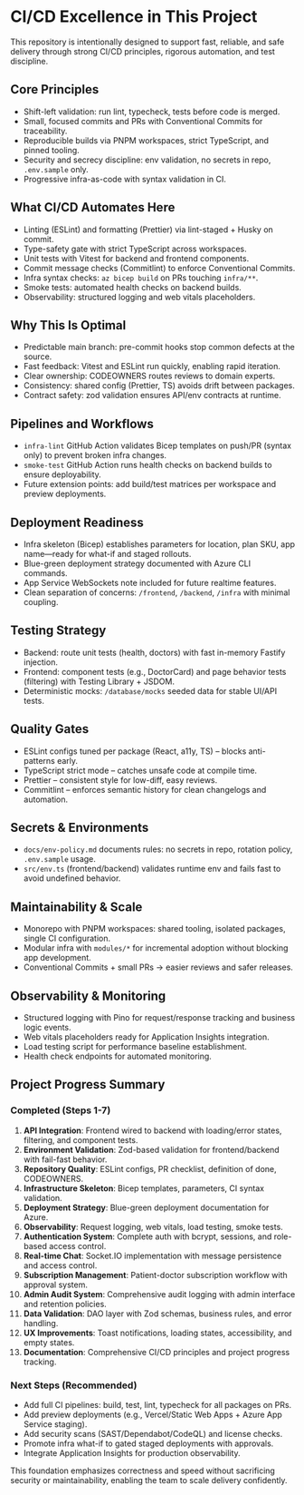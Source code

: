 # CI/CD Excellence in This Project

This repository is intentionally designed to support fast, reliable, and safe delivery through strong CI/CD principles, rigorous automation, and test discipline.

## Core Principles

- Shift-left validation: run lint, typecheck, tests before code is merged.
- Small, focused commits and PRs with Conventional Commits for traceability.
- Reproducible builds via PNPM workspaces, strict TypeScript, and pinned tooling.
- Security and secrecy discipline: env validation, no secrets in repo, `.env.sample` only.
- Progressive infra-as-code with syntax validation in CI.

## What CI/CD Automates Here

- Linting (ESLint) and formatting (Prettier) via lint-staged + Husky on commit.
- Type-safety gate with strict TypeScript across workspaces.
- Unit tests with Vitest for backend and frontend components.
- Commit message checks (Commitlint) to enforce Conventional Commits.
- Infra syntax checks: `az bicep build` on PRs touching `infra/**`.
- Smoke tests: automated health checks on backend builds.
- Observability: structured logging and web vitals placeholders.

## Why This Is Optimal

- Predictable main branch: pre-commit hooks stop common defects at the source.
- Fast feedback: Vitest and ESLint run quickly, enabling rapid iteration.
- Clear ownership: CODEOWNERS routes reviews to domain experts.
- Consistency: shared config (Prettier, TS) avoids drift between packages.
- Contract safety: zod validation ensures API/env contracts at runtime.

## Pipelines and Workflows

- `infra-lint` GitHub Action validates Bicep templates on push/PR (syntax only) to prevent broken infra changes.
- `smoke-test` GitHub Action runs health checks on backend builds to ensure deployability.
- Future extension points: add build/test matrices per workspace and preview deployments.

## Deployment Readiness

- Infra skeleton (Bicep) establishes parameters for location, plan SKU, app name—ready for what-if and staged rollouts.
- Blue-green deployment strategy documented with Azure CLI commands.
- App Service WebSockets note included for future realtime features.
- Clean separation of concerns: `/frontend`, `/backend`, `/infra` with minimal coupling.

## Testing Strategy

- Backend: route unit tests (health, doctors) with fast in-memory Fastify injection.
- Frontend: component tests (e.g., DoctorCard) and page behavior tests (filtering) with Testing Library + JSDOM.
- Deterministic mocks: `/database/mocks` seeded data for stable UI/API tests.

## Quality Gates

- ESLint configs tuned per package (React, a11y, TS) – blocks anti-patterns early.
- TypeScript strict mode – catches unsafe code at compile time.
- Prettier – consistent style for low-diff, easy reviews.
- Commitlint – enforces semantic history for clean changelogs and automation.

## Secrets & Environments

- `docs/env-policy.md` documents rules: no secrets in repo, rotation policy, `.env.sample` usage.
- `src/env.ts` (frontend/backend) validates runtime env and fails fast to avoid undefined behavior.

## Maintainability & Scale

- Monorepo with PNPM workspaces: shared tooling, isolated packages, single CI configuration.
- Modular infra with `modules/*` for incremental adoption without blocking app development.
- Conventional Commits + small PRs → easier reviews and safer releases.

## Observability & Monitoring

- Structured logging with Pino for request/response tracking and business logic events.
- Web vitals placeholders ready for Application Insights integration.
- Load testing script for performance baseline establishment.
- Health check endpoints for automated monitoring.

## Project Progress Summary

### Completed (Steps 1-7)

1. **API Integration**: Frontend wired to backend with loading/error states, filtering, and component tests.
2. **Environment Validation**: Zod-based validation for frontend/backend with fail-fast behavior.
3. **Repository Quality**: ESLint configs, PR checklist, definition of done, CODEOWNERS.
4. **Infrastructure Skeleton**: Bicep templates, parameters, CI syntax validation.
5. **Deployment Strategy**: Blue-green deployment documentation for Azure.
6. **Observability**: Request logging, web vitals, load testing, smoke tests.
7. **Authentication System**: Complete auth with bcrypt, sessions, and role-based access control.
8. **Real-time Chat**: Socket.IO implementation with message persistence and access control.
9. **Subscription Management**: Patient-doctor subscription workflow with approval system.
10. **Admin Audit System**: Comprehensive audit logging with admin interface and retention policies.
11. **Data Validation**: DAO layer with Zod schemas, business rules, and error handling.
12. **UX Improvements**: Toast notifications, loading states, accessibility, and empty states.
13. **Documentation**: Comprehensive CI/CD principles and project progress tracking.

### Next Steps (Recommended)

- Add full CI pipelines: build, test, lint, typecheck for all packages on PRs.
- Add preview deployments (e.g., Vercel/Static Web Apps + Azure App Service staging).
- Add security scans (SAST/Dependabot/CodeQL) and license checks.
- Promote infra what-if to gated staged deployments with approvals.
- Integrate Application Insights for production observability.

This foundation emphasizes correctness and speed without sacrificing security or maintainability, enabling the team to scale delivery confidently.
